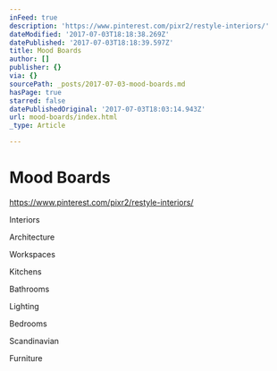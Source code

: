 ```yaml
---
inFeed: true
description: 'https://www.pinterest.com/pixr2/restyle-interiors/'
dateModified: '2017-07-03T18:18:38.269Z'
datePublished: '2017-07-03T18:18:39.597Z'
title: Mood Boards
author: []
publisher: {}
via: {}
sourcePath: _posts/2017-07-03-mood-boards.md
hasPage: true
starred: false
datePublishedOriginal: '2017-07-03T18:03:14.943Z'
url: mood-boards/index.html
_type: Article

---
```

# Mood Boards

https://www.pinterest.com/pixr2/restyle-interiors/

Interiors

Architecture

Workspaces

Kitchens

Bathrooms

Lighting

Bedrooms

Scandinavian

Furniture